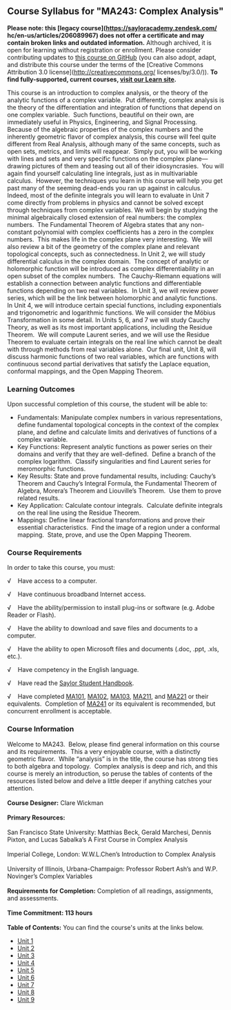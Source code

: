 Course Syllabus for "MA243: Complex Analysis"
---------------------------------------------

**Please note: this [legacy course](https://sayloracademy.zendesk.com/
hc/en-us/articles/206089967) does not offer a certificate and may contain 
broken links and outdated information.** Although archived, it is open 
for learning without registration or enrollment. Please consider contributing 
updates to [this course on GitHub](https://github.com/saylordotorg/course_ma243) 
(you can also adopt, adapt, and distribute this course under the terms of 
the [Creative Commons Attribution 3.0 license](http://creativecommons.org/
licenses/by/3.0/)). **To find fully-supported, current courses, [visit our 
Learn site](https://learn.saylor.org).**

This course is an introduction to complex analysis, or the theory of the
analytic functions of a complex variable.  Put differently, complex
analysis is the theory of the differentiation and integration of
functions that depend on one complex variable.  Such functions,
beautiful on their own, are immediately useful in Physics, Engineering,
and Signal Processing.  Because of the algebraic properties of the
complex numbers and the inherently geometric flavor of complex analysis,
this course will feel quite different from Real Analysis, although many
of the same concepts, such as open sets, metrics, and limits will
reappear.  Simply put, you will be working with lines and sets and very
specific functions on the complex plane—drawing pictures of them and
teasing out all of their idiosyncrasies.  You will again find yourself
calculating line integrals, just as in multivariable calculus.  However,
the techniques you learn in this course will help you get past many of
the seeming dead-ends you ran up against in calculus.  Indeed, most of
the definite integrals you will learn to evaluate in Unit 7 come
directly from problems in physics and cannot be solved except through
techniques from complex variables. We will begin by studying the minimal
algebraically closed extension of real numbers: the complex numbers. 
The Fundamental Theorem of Algebra states that any non-constant
polynomial with complex coefficients has a zero in the complex numbers. 
This makes life in the complex plane very interesting.  We will also
review a bit of the geometry of the complex plane and relevant
topological concepts, such as connectedness. In Unit 2, we will study
differential calculus in the complex domain.  The concept of analytic or
holomorphic function will be introduced as complex differentiability in
an open subset of the complex numbers.  The Cauchy-Riemann equations
will establish a connection between analytic functions and
differentiable functions depending on two real variables.  In Unit 3, we
will review power series, which will be the link between holomorphic and
analytic functions.  In Unit 4, we will introduce certain special
functions, including exponentials and trigonometric and logarithmic
functions. We will consider the Möbius Transformation in some detail. In
Units 5, 6, and 7 we will study Cauchy Theory, as well as its most
important applications, including the Residue Theorem.  We will compute
Laurent series, and we will use the Residue Theorem to evaluate certain
integrals on the real line which cannot be dealt with through methods
from real variables alone.  Our final unit, Unit 8, will discuss
harmonic functions of two real variables, which are functions with
continuous second partial derivatives that satisfy the Laplace equation,
conformal mappings, and the Open Mapping Theorem.

### Learning Outcomes

Upon successful completion of this course, the student will be able
to:  

-   Fundamentals: Manipulate complex numbers in various representations,
    define fundamental topological concepts in the context of the
    complex plane, and define and calculate limits and derivatives of
    functions of a complex variable.
-   Key Functions: Represent analytic functions as power series on their
    domains and verify that they are well-defined.  Define a branch of
    the complex logarithm.  Classify singularities and find Laurent
    series for meromorphic functions.
-   Key Results: State and prove fundamental results, including:
    Cauchy’s Theorem and Cauchy’s Integral Formula, the Fundamental
    Theorem of Algebra, Morera’s Theorem and Liouville’s Theorem.  Use
    them to prove related results.
-   Key Application: Calculate contour integrals.  Calculate definite
    integrals on the real line using the Residue Theorem.
-   Mappings: Define linear fractional transformations and prove their
    essential characteristics.  Find the image of a region under a
    conformal mapping.  State, prove, and use the Open Mapping Theorem.

### Course Requirements

In order to take this course, you must:  
  
 √    Have access to a computer.  
  
 √    Have continuous broadband Internet access.  
  
 √    Have the ability/permission to install plug-ins or software (e.g.
Adobe Reader or Flash).  
  
 √    Have the ability to download and save files and documents to a
computer.  
  
 √    Have the ability to open Microsoft files and documents (.doc,
.ppt, .xls, etc.).  
  
 √    Have competency in the English language.  
  
 √    Have read the [Saylor Student
Handbook](http://www.saylor.org/site/wp-content/uploads/2012/05/Saylor-StudentHandbook.pdf).  
  
 √    Have completed [MA101](../../courses/ma101),
[MA102](../../courses/ma102), [MA103](../../courses/ma103),
[MA211](../../courses/ma211), and [MA221](../../courses/ma221) or their
equivalents.  Completion of [MA241](../../courses/ma241) or its
equivalent is recommended, but concurrent enrollment is acceptable.

### Course Information

Welcome to MA243.  Below, please find general information on this course
and its requirements.  This a very enjoyable course, with a distinctly
geometric flavor.  While “analysis” is in the title, the course has
strong ties to both algebra and topology.  Complex analysis is deep and
rich, and this course is merely an introduction, so peruse the tables of
contents of the resources listed below and delve a little deeper if
anything catches your attention.  
    
 **Course Designer:** Clare Wickman  
    
 **Primary Resources:**  
    
 San Francisco State University: Matthias Beck, Gerald Marchesi, Dennis
Pixton, and Lucas Sabalka’s A First Course in Complex Analysis  
    
 Imperial College, London: W.W.L.Chen’s Introduction to Complex
Analysis  
    
 University of Illinois, Urbana-Champaign: Professor Robert Ash’s and
W.P. Novinger’s Complex Variables  
    
 **Requirements for Completion:** Completion of all readings,
assignments, and assessments.  
    
 **Time Commitment: 113 hours**  
    
**Table of Contents:** You can find the course's units at the links below.

- [Unit 1](https://legacy.saylor.org/ma243/Unit01/)
- [Unit 2](https://legacy.saylor.org/ma243/Unit02/)
- [Unit 3](https://legacy.saylor.org/ma243/Unit03/)
- [Unit 4](https://legacy.saylor.org/ma243/Unit04/)
- [Unit 5](https://legacy.saylor.org/ma243/Unit05/)
- [Unit 6](https://legacy.saylor.org/ma243/Unit06/)
- [Unit 7](https://legacy.saylor.org/ma243/Unit07/)
- [Unit 8](https://legacy.saylor.org/ma243/Unit08/)
- [Unit 9](https://legacy.saylor.org/ma243/Unit09/)
